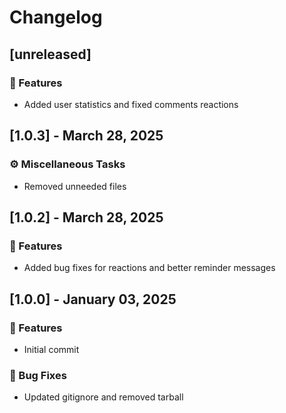 # Changelog


## [unreleased]

### 🚀 Features
- Added user statistics and fixed comments reactions


## [1.0.3] - March 28, 2025

### ⚙️  Miscellaneous Tasks
- Removed unneeded files


## [1.0.2] - March 28, 2025

### 🚀 Features
- Added bug fixes for reactions and better reminder messages


## [1.0.0] - January 03, 2025

### 🚀 Features
- Initial commit

### 🐛 Bug Fixes
- Updated gitignore and removed tarball

<!-- generated by git-cliff -->

